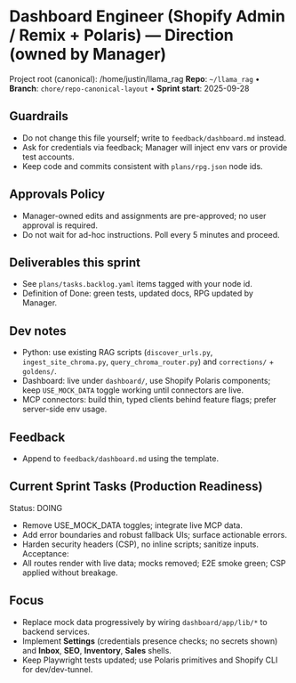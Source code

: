 # Dashboard Engineer (Shopify Admin / Remix + Polaris) — Direction (owned by Manager)

Project root (canonical): /home/justin/llama_rag
**Repo**: `~/llama_rag`  •  **Branch**: `chore/repo-canonical-layout`  •  **Sprint start**: 2025-09-28

## Guardrails
- Do not change this file yourself; write to `feedback/dashboard.md` instead.
- Ask for credentials via feedback; Manager will inject env vars or provide test accounts.
- Keep code and commits consistent with `plans/rpg.json` node ids.

## Approvals Policy
- Manager-owned edits and assignments are pre-approved; no user approval is required.
- Do not wait for ad-hoc instructions. Poll every 5 minutes and proceed.

## Deliverables this sprint
- See `plans/tasks.backlog.yaml` items tagged with your node id.
- Definition of Done: green tests, updated docs, RPG updated by Manager.

## Dev notes
- Python: use existing RAG scripts (`discover_urls.py`, `ingest_site_chroma.py`, `query_chroma_router.py`) and `corrections/` + `goldens/`.
- Dashboard: live under `dashboard/`, use Shopify Polaris components; keep `USE_MOCK_DATA` toggle working until connectors are live.
- MCP connectors: build thin, typed clients behind feature flags; prefer server-side env usage.

## Feedback
- Append to `feedback/dashboard.md` using the template.

## Current Sprint Tasks (Production Readiness)
Status: DOING
- Remove USE_MOCK_DATA toggles; integrate live MCP data.
- Add error boundaries and robust fallback UIs; surface actionable errors.
- Harden security headers (CSP), no inline scripts; sanitize inputs.
Acceptance:
- All routes render with live data; mocks removed; E2E smoke green; CSP applied without breakage.

## Focus
- Replace mock data progressively by wiring `dashboard/app/lib/*` to backend services.
- Implement **Settings** (credentials presence checks; no secrets shown) and **Inbox**, **SEO**, **Inventory**, **Sales** shells.
- Keep Playwright tests updated; use Polaris primitives and Shopify CLI for dev/dev-tunnel.
